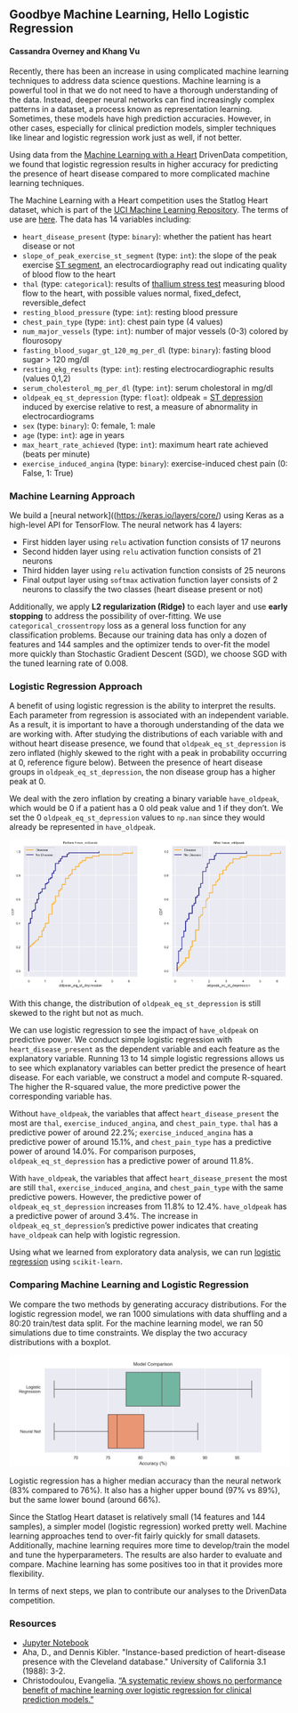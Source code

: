 ## Goodbye Machine Learning, Hello Logistic Regression

#### Cassandra Overney and Khang Vu

Recently, there has been an increase in using complicated machine learning techniques to address data science questions. Machine learning is a powerful tool in that we do not need to have a thorough understanding of the data. Instead, deeper neural networks can find increasingly complex patterns in a dataset, a process known as representation learning. Sometimes, these models have high prediction accuracies. However, in other cases, especially for clinical prediction models, simpler techniques like linear and logistic regression work just as well, if not better.

Using data from the [Machine Learning with a Heart](https://www.drivendata.org/competitions/54/machine-learning-with-a-heart/page/109/) DrivenData competition, we found that logistic regression results in higher accuracy for predicting the presence of heart disease compared to more complicated machine learning techniques.

The Machine Learning with a Heart competition uses the Statlog Heart dataset, which is part of the [UCI Machine Learning Repository](http://archive.ics.uci.edu/ml/datasets/statlog+(heart)). The terms of use are [here](http://archive.ics.uci.edu/ml/citation_policy.html). The data has 14 variables including:
- `heart_disease_present` (type: `binary`): whether the patient has heart disease or not
- `slope_of_peak_exercise_st_segment` (type: `int`): the slope of the peak exercise [ST segment](https://en.wikipedia.org/wiki/ST_segment), an electrocardiography read out indicating quality of blood flow to the heart
- `thal` (type: `categorical`): results of [thallium stress test](https://www.ucsfbenioffchildrens.org/tests/007201.html) measuring blood flow to the heart, with possible values normal, fixed_defect, reversible_defect
- `resting_blood_pressure` (type: `int`): resting blood pressure
- `chest_pain_type` (type: `int`): chest pain type (4 values)
- `num_major_vessels` (type: `int`): number of major vessels (0-3) colored by flourosopy
- `fasting_blood_sugar_gt_120_mg_per_dl` (type: `binary`): fasting blood sugar > 120 mg/dl
- `resting_ekg_results` (type: `int`): resting electrocardiographic results (values 0,1,2)
- `serum_cholesterol_mg_per_dl` (type: `int`): serum cholestoral in mg/dl
- `oldpeak_eq_st_depression` (type: `float`): oldpeak = [ST depression](https://en.wikipedia.org/wiki/ST_depression) induced by exercise relative to rest, a measure of abnormality in electrocardiograms
- `sex` (type: `binary`): 0: female, 1: male
- `age` (type: `int`): age in years
- `max_heart_rate_achieved` (type: `int`): maximum heart rate achieved (beats per minute)
- `exercise_induced_angina` (type: `binary`): exercise-induced chest pain (0: False, 1: True)

### Machine Learning Approach
We build a [neural network]((https://keras.io/layers/core/) using Keras as a high-level API for TensorFlow. The neural network has 4 layers:
- First hidden layer using `relu` activation function consists of 17 neurons
- Second hidden layer using `relu` activation function consists of 21 neurons
- Third hidden layer using `relu` activation function consists of 25 neurons
- Final output layer using `softmax` activation function layer consists of 2 neurons to classify the two classes (heart disease present or not)

Additionally, we apply **L2 regularization (Ridge)** to each layer and use **early stopping** to address the possibility of over-fitting. We use `categorical_crossentropy` loss as a general loss function for any classification problems. Because our training data has only a dozen of features and 144 samples and the optimizer tends to over-fit the model more quickly than Stochastic Gradient Descent (SGD), we choose SGD with the tuned learning rate of 0.008.

### Logistic Regression Approach
A benefit of using logistic regression is the ability to interpret the results. Each parameter from regression is associated with an independent variable. As a result, it is important to have a thorough understanding of the data we are working with. After studying the distributions of each variable with and without heart disease presence, we found that `oldpeak_eq_st_depression` is zero inflated (highly skewed to the right with a peak in probability occurring at 0, reference figure below). Between the presence of heart disease groups in `oldpeak_eq_st_depression`, the non disease group has a higher peak at 0.

We deal with the zero inflation by creating a binary variable `have_oldpeak`, which would be 0 if a patient has a 0 old peak value and 1 if they don’t. We set the 0 `oldpeak_eq_st_depression` values to `np.nan` since they would already be represented in `have_oldpeak`.

<p align="center"> <img src="images/old-peaks.png"/> </p>


With this change, the distribution of `oldpeak_eq_st_depression` is still skewed to the right but not as much.

We can use logistic regression to see the impact of `have_oldpeak` on predictive power. We conduct simple logistic regression with `heart_disease_present` as the dependent variable and each feature as the explanatory variable. Running 13 to 14 simple logistic regressions allows us to see which explanatory variables can better predict the presence of heart disease. For each variable, we construct a model and compute R-squared. The higher the R-squared value, the more predictive power the corresponding variable has.

Without `have_oldpeak`, the variables that affect `heart_disease_present` the most are `thal`, `exercise_induced_angina`, and `chest_pain_type`. `thal` has a predictive power of around 22.2%; `exercise_induced_angina` has a predictive power of around 15.1%, and `chest_pain_type` has a predictive power of around 14.0%. For comparison purposes, `oldpeak_eq_st_depression` has a predictive power of around 11.8%.     

With `have_oldpeak`, the variables that affect `heart_disease_present` the most are still `thal`, `exercise_induced_angina`, and `chest_pain_type` with the same predictive powers. However, the predictive power of `oldpeak_eq_st_depression` increases from 11.8% to 12.4%. `have_oldpeak` has a predictive power of around 3.4%. The increase in `oldpeak_eq_st_depression`’s predictive power indicates that creating `have_oldpeak` can help with logistic regression.

Using what we learned from exploratory data analysis, we can run [logistic regression](https://scikit-learn.org/stable/modules/generated/sklearn.linear_model.LogisticRegression.html) using `scikit-learn`.

### Comparing Machine Learning and Logistic Regression
We compare the two methods by generating accuracy distributions. For the logistic regression model, we ran 1000 simulations with data shuffling and a 80:20 train/test data split. For the machine learning model, we ran 50 simulations due to time constraints. We display the two accuracy distributions with a boxplot.

<p align="center"> <img src="images/model-comparison.png"/> </p>


Logistic regression has a higher median accuracy than the neural network (83% compared to 76%). It also has a higher upper bound (97% vs 89%), but the same lower bound (around 66%).  

Since the Statlog Heart dataset is relatively small (14 features and 144 samples), a simpler model (logistic regression) worked pretty well. Machine learning approaches tend to over-fit fairly quickly for small datasets. Additionally, machine learning requires more time to develop/train the model and tune the hyperparameters. The results are also harder to evaluate and compare. Machine learning has some positives too in that it provides more flexibility.   

In terms of next steps, we plan to contribute our analyses to the DrivenData competition.                      

### Resources
- [Jupyter Notebook](https://github.com/coverney/ThinkStats2/blob/master/project3/project3.ipynb)
- Aha, D., and Dennis Kibler. "Instance-based prediction of heart-disease presence with the Cleveland database." University of California 3.1 (1988): 3-2.
- Christodoulou, Evangelia. [“A systematic review shows no performance benefit of machine learning over logistic regression for clinical prediction models.”](https://www.sciencedirect.com/science/article/pii/S0895435618310813)
